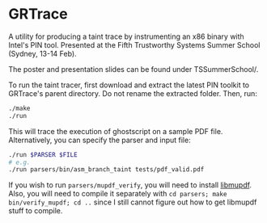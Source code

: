 # GRTrace

A utility for producing a taint trace by instrumenting an x86 binary
with Intel's PIN tool. Presented at the Fifth Trustworthy Systems
Summer School (Sydney, 13-14 Feb).

The poster and presentation slides can be found under TSSummerSchool/.

To run the taint tracer, first download and extract the latest PIN toolkit to
GRTrace's parent directory. Do not rename the extracted folder. Then, run:

```bash
./make
./run
```

This will trace the execution of ghostscript on a sample PDF file.
Alternatively, you can specify the parser and input file:

```bash
./run $PARSER $FILE
# e.g.
./run parsers/bin/asm_branch_taint tests/pdf_valid.pdf
```

If you wish to run `parsers/mupdf_verify`, you will need to install
[libmupdf](http://mupdf.com). Also, you will need to compile it separately with
`cd parsers; make bin/verify_mupdf; cd ..` since I still cannot figure out how
to get libmupdf stuff to compile.

